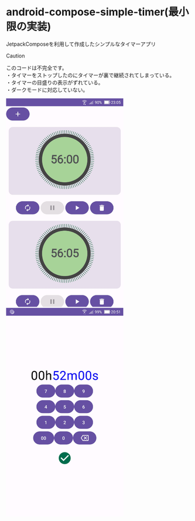 # android-compose-simple-timer(最小限の実装)
JetpackComposeを利用して作成したシンプルなタイマーアプリ

>[!CAUTION]
>このコードは不完全です。  
>・タイマーをストップしたのにタイマーが裏で継続されてしまっている。  
>・タイマーの目盛りの表示がずれている。  
>・ダークモードに対応していない。  

<img src="img/screenshot_simple_timer_1.jpg" width="320px">
<img src="img/screenshot_simple_timer_2.jpg" width="320px">

